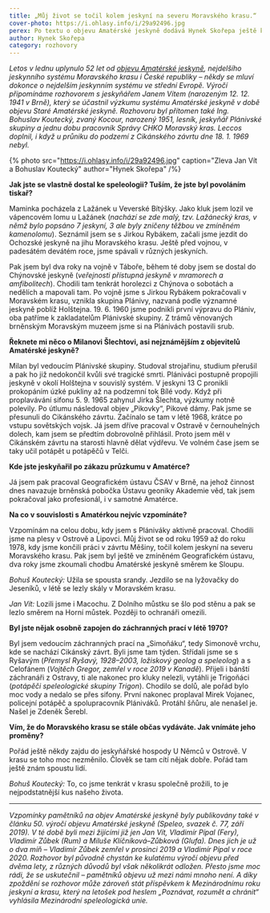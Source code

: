 ```yaml
---
title: „Můj život se točil kolem jeskyní na severu Moravského krasu.“
cover-photo: https://i.ohlasy.info/i/29a92496.jpg
perex: Po textu o objevu Amatérské jeskyně dodává Hynek Skořepa ještě krátký rozhovor s jeskyňářem Janem Vítem, který se účastnil výzkumu systému Amatérské jeskyně v době objevu Staré Amatérské jeskyně.
author: Hynek Skořepa
category: rozhovory
---
```


*Letos v lednu uplynulo 52 let od [objevu Amatérské jeskyně](https://ohlasy.info/clanky/2021/01/amaterska-jeskyne.html), nejdelšího jeskynního systému Moravského krasu i České republiky – někdy se mluví dokonce o nejdelším jeskynním systému ve střední Evropě. Výročí připomínáme rozhovorem s jeskyňářem Janem Vítem (narozeným 12. 12. 1941 v Brně), který se účastnil výzkumu systému Amatérské jeskyně v době objevu Staré Amatérské jeskyně. Rozhovoru byl přítomen také Ing. Bohuslav Koutecký, zvaný Kocour, narozený 1951, lesník, jeskyňář Plánivské skupiny a jednu dobu pracovník Správy CHKO Moravský kras. Leccos doplnil, i když u průniku do podzemí z Cikánského závrtu dne 18. 1. 1969 nebyl.*

{% photo src="https://i.ohlasy.info/i/29a92496.jpg" caption="Zleva Jan Vít a Bohuslav Koutecký" author="Hynek Skořepa" /%}

**Jak jste se vlastně dostal ke speleologii? Tuším, že jste byl povoláním tiskař?**

Maminka pocházela z Lažánek u Veverské Bítýšky. Jako kluk jsem lozil ve vápencovém lomu u Lažánek (*nachází se zde malý, tzv. Lažánecký kras, v němž bylo popsáno 7 jeskyní, 3 ale byly zničeny těžbou ve zmíněném kamenolomu*). Seznámil jsem se s Jirkou Rybákem, začali jsme jezdit do Ochozské jeskyně na jihu Moravského krasu. Ještě před vojnou, v padesátém devátém roce, jsme spávali v různých jeskyních.

Pak jsem byl dva roky na vojně v Táboře, během té doby jsem se dostal do Chýnovské jeskyně (*veřejnosti přístupná jeskyně v mramorech a amfibolitech*). Chodili tam tenkrát horolezci z Chýnova o sobotách a nedělích a mapovali tam. Po vojně jsme s Jirkou Rybákem pokračovali v Moravském krasu, vznikla skupina Plánivy, nazvaná podle významné jeskyně poblíž Holštejna. 19. 6. 1960 jsme podnikli první výpravu do Plániv, oba patříme k zakladatelům Plánivské skupiny. Z trámů věnovaných brněnským Moravským muzeem jsme si na Plánivách postavili srub.

**Řeknete mi něco o Milanovi Šlechtovi, asi nejznámějším z objevitelů Amatérské jeskyně?**

Milan byl vedoucím Plánivské skupiny. Studoval strojařinu, studium přerušil a pak ho již nedokončil kvůli své tragické smrti. Plániváci postupně propojili jeskyně v okolí Holštejna v souvislý systém. V jeskyni 13 C pronikli prokopáním úzké pukliny až na podzemní tok Bílé vody. Když při proplavávání sifonu 5. 9. 1965 zahynul Jirka Šlechta, výzkumy notně polevily. Po útlumu následoval objev „Pikovky“, Pikové dámy. Pak jsme se přesunuli do Cikánského závrtu. Začínalo se tam v létě 1968, krátce po vstupu sovětských vojsk. Já jsem dříve pracoval v Ostravě v černouhelných dolech, kam jsem se předtím dobrovolně přihlásil. Proto jsem měl v Cikánském závrtu na starosti hlavně dělat výdřevu. Ve volném čase jsem se taky učil potápět u potápěčů v Telči.

**Kde jste jeskyňařil po zákazu průzkumu v Amatérce?**

Já jsem pak pracoval Geografickém ústavu ČSAV v Brně, na jehož činnost dnes navazuje brněnská pobočka Ústavu geoniky Akademie věd, tak jsem pokračoval jako profesionál, i v samotné Amatérce.

**Na co v souvislosti s Amatérkou nejvíc vzpomínáte?**

Vzpomínám na celou dobu, kdy jsem s Plániváky aktivně pracoval. Chodili jsme na plesy v Ostrově a Lipovci. Můj život se od roku 1959 až do roku 1978, kdy jsme končili práci v závrtu Měšiny, točil kolem jeskyní na severu Moravského krasu. Pak jsem byl ještě ve zmíněném Geografickém ústavu, dva roky jsme zkoumali chodbu Amatérské jeskyně směrem ke Sloupu.

*Bohuš Koutecký:* Užila se spousta srandy. Jezdilo se na lyžovačky do Jeseníků, v létě se lezly skály v Moravském krasu.

*Jan Vít:* Lozili jsme i Macochu. Z Dolního můstku se šlo pod stěnu a pak se lezlo směrem na Horní můstek. Později to ochranáři omezili.

**Byl jste nějak osobně zapojen do záchranných prací v létě 1970?**

Byl jsem vedoucím záchranných prací na „Simoňáku“, tedy Simonově vrchu, kde se nachází Cikánský závrt. Byli jsme tam týden. Střídali jsme se s Ryšavým (*Přemysl Ryšavý, 1928–2003, ložiskový geolog a speleolog*) a s Celofánem (*Vojtěch Gregor, zemřel v roce 2019 v Kanadě*). Přijeli i bánští záchranáři z Ostravy, ti ale nakonec pro kluky nelezli, vytáhli je Trigoňáci (*potápěči speleologické skupiny Trigon*). Chodilo se dolů, ale pořád bylo moc vody a nedalo se přes sifony. První nakonec proplaval Mirek Vojanec, policejní potápěč a spolupracovník Plániváků. Protáhl šňůru, ale nenašel je. Našel je Zdeněk Šerebl.

**Vím, že do Moravského krasu se stále občas vydáváte. Jak vnímáte jeho proměny?**

Pořád ještě někdy zajdu do jeskyňářské hospody U Němců v Ostrově. V krasu se toho moc nezměnilo. Člověk se tam cítí nějak dobře. Pořád tam ještě znám spoustu lidí.

*Bohuš Koutecký:* To, co jsme tenkrát v krasu společně prožili, to je nejpodstatnější kus našeho života.

---

*Vzpomínky pamětníků na objev Amatérské jeskyně byly publikovány také v článku 50. výročí objevu Amatérské jeskyně (Speleo, svazek č. 77, září 2019). V té době byli mezi žijícími již jen Jan Vít, Vladimír Pípal (Fery), Vladimír Zůbek (Rum) a Miluše Klíčníková–Zůbková (Glufa). Dnes jich je už o dva míň – Vladimír Zůbek zemřel v prosinci 2019 a Vladimír Pípal v roce 2020. Rozhovor byl původně chystán ke kulatému výročí objevu před dvěma lety, z různých důvodů byl však několikrát odložen. Přesto jsme moc rádi, že se uskutečnil – pamětníků objevu už mezi námi mnoho není. A díky zpoždění se rozhovor může zároveň stát příspěvkem k Mezinárodnímu roku jeskyní a krasu, který na letošek pod heslem „Poznávat, rozumět a chránit“ vyhlásila Mezinárodní speleologická unie.*
